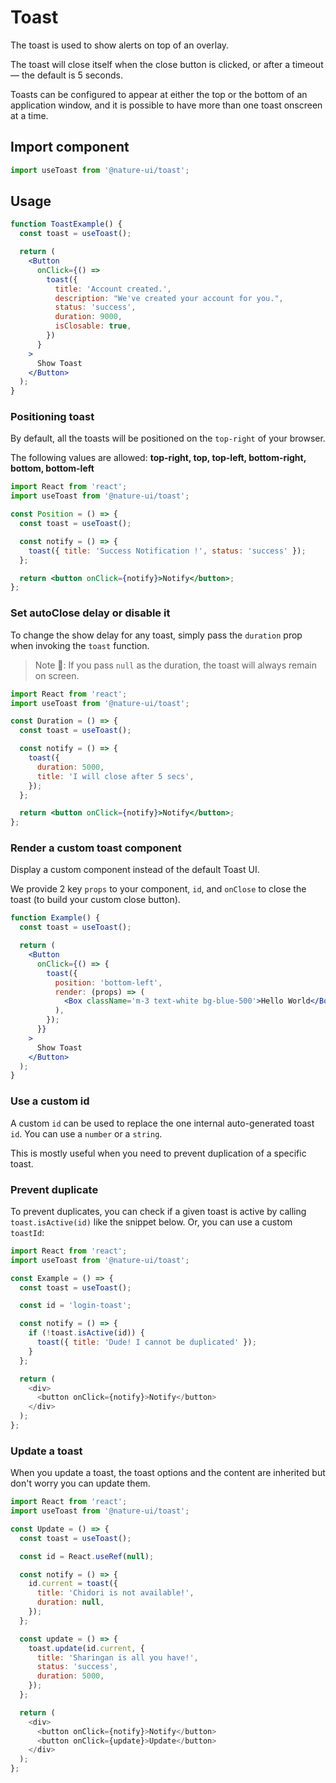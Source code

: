 # Toast

The toast is used to show alerts on top of an overlay.

The toast will close itself when the close button is clicked, or after a timeout
— the default is 5 seconds.

Toasts can be configured to appear at either the top or the bottom of an
application window, and it is possible to have more than one toast onscreen at a
time.

## Import component

```js
import useToast from '@nature-ui/toast';
```

## Usage

```jsx
function ToastExample() {
  const toast = useToast();

  return (
    <Button
      onClick={() =>
        toast({
          title: 'Account created.',
          description: "We've created your account for you.",
          status: 'success',
          duration: 9000,
          isClosable: true,
        })
      }
    >
      Show Toast
    </Button>
  );
}
```

### Positioning toast

By default, all the toasts will be positioned on the `top-right` of your
browser.

The following values are allowed: **top-right, top, top-left, bottom-right,
bottom, bottom-left**

```jsx
import React from 'react';
import useToast from '@nature-ui/toast';

const Position = () => {
  const toast = useToast();

  const notify = () => {
    toast({ title: 'Success Notification !', status: 'success' });
  };

  return <button onClick={notify}>Notify</button>;
};
```

### Set autoClose delay or disable it

To change the show delay for any toast, simply pass the `duration` prop when
invoking the `toast` function.

> Note 🚨: If you pass `null` as the duration, the toast will always remain on
> screen.

```jsx
import React from 'react';
import useToast from '@nature-ui/toast';

const Duration = () => {
  const toast = useToast();

  const notify = () => {
    toast({
      duration: 5000,
      title: 'I will close after 5 secs',
    });
  };

  return <button onClick={notify}>Notify</button>;
};
```

### Render a custom toast component

Display a custom component instead of the default Toast UI.

We provide 2 key `props` to your component, `id`, and `onClose` to close the
toast (to build your custom close button).

```jsx
function Example() {
  const toast = useToast();

  return (
    <Button
      onClick={() => {
        toast({
          position: 'bottom-left',
          render: (props) => (
            <Box className='m-3 text-white bg-blue-500'>Hello World</Box>
          ),
        });
      }}
    >
      Show Toast
    </Button>
  );
}
```

### Use a custom id

A custom `id` can be used to replace the one internal auto-generated toast `id`.
You can use a `number` or a `string`.

This is mostly useful when you need to prevent duplication of a specific toast.

### Prevent duplicate

To prevent duplicates, you can check if a given toast is active by calling
`toast.isActive(id)` like the snippet below. Or, you can use a custom `toastId`:

```js
import React from 'react';
import useToast from '@nature-ui/toast';

const Example = () => {
  const toast = useToast();

  const id = 'login-toast';

  const notify = () => {
    if (!toast.isActive(id)) {
      toast({ title: 'Dude! I cannot be duplicated' });
    }
  };

  return (
    <div>
      <button onClick={notify}>Notify</button>
    </div>
  );
};
```

### Update a toast

When you update a toast, the toast options and the content are inherited but
don't worry you can update them.

```js
import React from 'react';
import useToast from '@nature-ui/toast';

const Update = () => {
  const toast = useToast();

  const id = React.useRef(null);

  const notify = () => {
    id.current = toast({
      title: 'Chidori is not available!',
      duration: null,
    });
  };

  const update = () => {
    toast.update(id.current, {
      title: 'Sharingan is all you have!',
      status: 'success',
      duration: 5000,
    });
  };

  return (
    <div>
      <button onClick={notify}>Notify</button>
      <button onClick={update}>Update</button>
    </div>
  );
};
```
